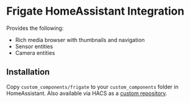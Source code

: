 # Frigate HomeAssistant Integration

Provides the following:
- Rich media browser with thumbnails and navigation
- Sensor entities
- Camera entities

## Installation
Copy `custom_components/frigate` to your `custom_components` folder in HomeAssistant. Also available via HACS as a [custom repository](https://hacs.xyz/docs/faq/custom_repositories).
